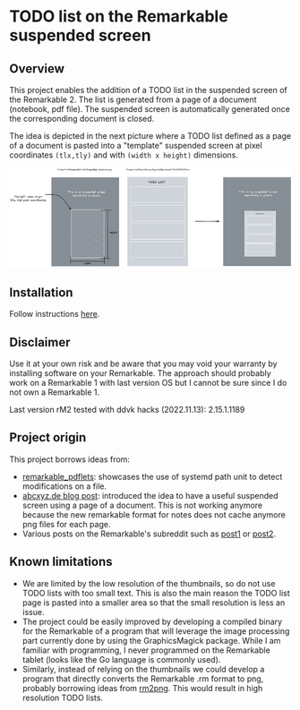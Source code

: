 # TODO list on the Remarkable suspended screen

## Overview

This project enables the addition of a TODO list in the suspended screen of the Remarkable 2. The list is generated from a page of a document (notebook, pdf file). The suspended screen is automatically generated once the corresponding document is closed.

The idea is depicted in the next picture where a TODO list defined as a page of a document is pasted into a "template" suspended screen at pixel coordinates `(tlx,tly)` and with `(width x height)` dimensions. 

![overview](overview.png)

## Installation

Follow instructions [here](installation.md).

## Disclaimer

Use it at your own risk and be aware that you may void your warranty by installing software on your Remarkable. The approach should probably work on a Remarkable 1 with last version OS but I cannot be sure since I do not own a Remarkable 1.

Last version rM2 tested with ddvk hacks (2022.11.13): 2.15.1.1189

## Project origin

This project borrows ideas from:
- [remarkable_pdflets](https://github.com/Evidlo/remarkable_pdflets): showcases the use of systemd path unit to detect modifications on a file.
- [abcxyz.de blog post](http://abcxyz.de/2017/12/07/turn-rms-suspended-screen-in-something-useful/): introduced the idea to have a useful suspended screen using a page of a document. This is not working anymore because the new remarkable format for notes does not cache anymore png files for each page. 
- Various posts on the Remarkable's subreddit such as [post1](https://www.reddit.com/r/RemarkableTablet/comments/nb019i/need_help_with_small_modification_suspended/?utm_source=amp&utm_medium=&utm_content=post_title) or [post2](https://www.reddit.com/r/RemarkableTablet/comments/hg979z/has_anybody_done_this_hack_for_the_suspended/).

## Known limitations

- We are limited by the low resolution of the thumbnails, so do not use TODO lists with too small text. This is also the main reason the TODO list page is pasted into a smaller area so that the small resolution is less an issue.
- The project could be easily improved by developing a compiled binary for the Remarkable of a program that will leverage the image processing part currently done by using the GraphicsMagick package. While I am familiar with programming, I never programmed on the Remarkable tablet (looks like the Go language is commonly used).
- Similarly, instead of relying on the thumbnails we could develop a program that directly converts the Remarkable .rm format to png, probably borrowing ideas from [rm2png](https://github.com/pdbeckwith/rm2png). This would result in high resolution TODO lists.
